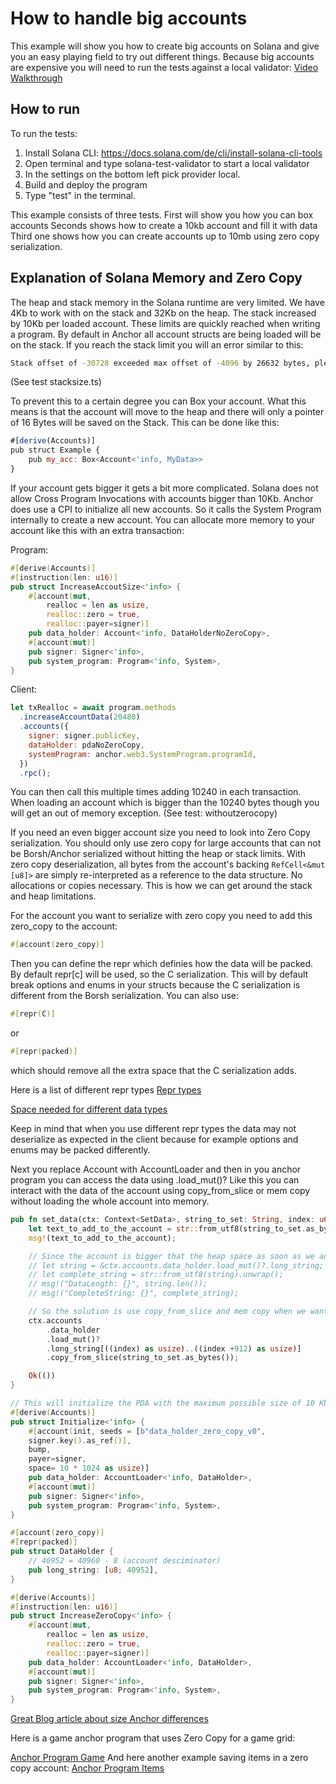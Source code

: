 # How to handle big accounts

This example will show you how to create big accounts on Solana and give you an easy playing field to try out different things.
Because big accounts are expensive you will need to run the tests against a local validator:
[Video Walkthrough](https://www.youtube.com/watch?v=zs_yU0IuJxc&ab_channel=Solana)

## How to run

To run the tests:

1. Install Solana CLI: https://docs.solana.com/de/cli/install-solana-cli-tools
2. Open terminal and type solana-test-validator to start a local validator
3. In the settings on the bottom left pick provider local.
4. Build and deploy the program
5. Type "test" in the terminal.

This example consists of three tests.
First will show you how you can box accounts
Seconds shows how to create a 10kb account and fill it with data
Third one shows how you can create accounts up to 10mb using zero copy serialization.

## Explanation of Solana Memory and Zero Copy

The heap and stack memory in the Solana runtime are very limited. We have 4Kb to work with on the stack and 32Kb on the heap.
The stack increased by 10Kb per loaded account. These limits are quickly reached when writing a program.
By default in Anchor all account structs are being loaded will be on the stack. If you reach the stack limit you will an error similar to this:

```sh
Stack offset of -30728 exceeded max offset of -4096 by 26632 bytes, please minimize large stack variables
```

(See test stacksize.ts)

To prevent this to a certain degree you can Box your account. What this means is that the account will move to the heap and there will only a pointer of 16 Bytes will be saved on the Stack.
This can be done like this:

```js
#[derive(Accounts)]
pub struct Example {
    pub my_acc: Box<Account<'info, MyData>>
}
```

If your account gets bigger it gets a bit more complicated. Solana does not allow Cross Program Invocations with accounts bigger than 10Kb.
Anchor does use a CPI to initialize all new accounts. So it calls the System Program internally to create a new account.
You can allocate more memory to your account like this with an extra transaction:

Program:

```rs
#[derive(Accounts)]
#[instruction(len: u16)]
pub struct IncreaseAccoutSize<'info> {
    #[account(mut,
        realloc = len as usize,
        realloc::zero = true,
        realloc::payer=signer)]
    pub data_holder: Account<'info, DataHolderNoZeroCopy>,
    #[account(mut)]
    pub signer: Signer<'info>,
    pub system_program: Program<'info, System>,
}
```

Client:

```js
let txRealloc = await program.methods
  .increaseAccountData(20480)
  .accounts({
    signer: signer.publicKey,
    dataHolder: pdaNoZeroCopy,
    systemProgram: anchor.web3.SystemProgram.programId,
  })
  .rpc();
```

You can then call this multiple times adding 10240 in each transaction.
When loading an account which is bigger than the 10240 bytes though you will get an out of memory exception.
(See test: withoutzerocopy)

If you need an even bigger account size you need to look into Zero Copy serialization.
You should only use zero copy for large accounts that can not be Borsh/Anchor serialized without hitting the heap or stack limits.
With zero copy deserialization, all bytes from the account's backing `RefCell<&mut [u8]>` are simply re-interpreted as a reference to the data structure. No allocations or copies necessary. This is how we can get around the stack and heap limitations.

For the account you want to serialize with zero copy you need to add this zero_copy to the account:

```rs
#[account(zero_copy)]
```

Then you can define the repr which definies how the data will be packed. By default repr[c] will be used, so the C serialization.
This will by default break options and enums in your structs because the C serialization is different from the Borsh serialization.
You can also use:

```rs
#[repr(C)]
```
or
```rs
#[repr(packed)]
```

which should remove all the extra space that the C serialization adds.

Here is a list of different repr types
[Repr types](https://doc.rust-lang.org/nomicon/other-reprs.html)

[Space needed for different data types](https://book.anchor-lang.com/anchor_references/space.html)

Keep in mind that when you use different repr types the data may not deserialize as expected in the client because for example options and enums may be packed differently.

Next you replace Account with AccountLoader and then in you anchor program you can access the data using .load_mut()?
Like this you can interact with the data of the account using copy_from_slice or mem copy without loading the whole account into memory.

```rs
pub fn set_data(ctx: Context<SetData>, string_to_set: String, index: u64) -> Result<()> {
    let text_to_add_to_the_account = str::from_utf8(string_to_set.as_bytes()).unwrap();
    msg!(text_to_add_to_the_account);

    // Since the account is bigger that the heap space as soon as we access the whole account we will get a out of memory error
    // let string = &ctx.accounts.data_holder.load_mut()?.long_string;
    // let complete_string = str::from_utf8(string).unwrap();
    // msg!("DataLength: {}", string.len());
    // msg!("CompleteString: {}", complete_string);

    // So the solution is use copy_from_slice and mem copy when we want to access data in the big account
    ctx.accounts
        .data_holder
        .load_mut()?
        .long_string[((index) as usize)..((index +912) as usize)]
        .copy_from_slice(string_to_set.as_bytes());

    Ok(())
}

// This will initialize the PDA with the maximum possible size of 10 Kb
#[derive(Accounts)]
pub struct Initialize<'info> {
    #[account(init, seeds = [b"data_holder_zero_copy_v0",
    signer.key().as_ref()],
    bump,
    payer=signer,
    space= 10 * 1024 as usize)]
    pub data_holder: AccountLoader<'info, DataHolder>,
    #[account(mut)]
    pub signer: Signer<'info>,
    pub system_program: Program<'info, System>,
}

#[account(zero_copy)]
#[repr(packed)]
pub struct DataHolder {
    // 40952 = 40960 - 8 (account desciminator)
    pub long_string: [u8; 40952],
}

#[derive(Accounts)]
#[instruction(len: u16)]
pub struct IncreaseZeroCopy<'info> {
    #[account(mut,
        realloc = len as usize,
        realloc::zero = true,
        realloc::payer=signer)]
    pub data_holder: AccountLoader<'info, DataHolder>,
    #[account(mut)]
    pub signer: Signer<'info>,
    pub system_program: Program<'info, System>,
}
```

[Great Blog article about size Anchor differences](https://www.sec3.dev/blog/all-about-anchor-account-size)

Here is a game anchor program that uses Zero Copy for a game grid:

[Anchor Program Game](https://github.com/Woody4618/SolPlay_Unity_SDK/blob/main/Assets/SolPlay/Examples/SolHunter/AnchorProgram/src/state/game.rs)
And here another example saving items in a zero copy account:
[Anchor Program Items](https://github.com/coral-xyz/anchor/issues/651)
